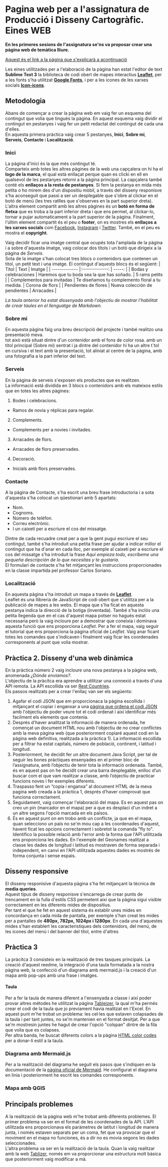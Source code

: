 # Pagina web per a l'assignatura de Producció i Disseny Cartogràfic. Eines WEB
__En les primeres sesions de l'assignatura se'ns va proposar crear una pàgina web de temàtica lliure.__     

[Aquest és el link a la pàgina que s'explicarà a acontinuació](https://marinamartin.github.io/practicanum1/)  

Les eines utilitzades per a l'elaboració de la pàgina han estat l'editor de text __Sublime Text 3__ la biblioteca de codi obert de mapes interactius [__Leaflet__](https://leafletjs.com/), per a les fonts s'ha utilitzat [__Google Fonts__](https://fonts.google.com/), i per a les icones de les xarxes socials [__Icon-icons__](https://icon-icons.com/es/). 

## Metodologia
Abans de començar a crear la pàgina web em vaig fer un esquema del contingut que volia que tingués la pàgina. En aquest esquema vaig dividir el contingut en pestanyes i vaig fer un petit redactat del contingut de cada una d'elles.  
En aquesta primera pràctica vaig crear 5 pestanyes, __Inici__, __Sobre mi__, __Serveis__, __Contacte__ i __Localització__.

### Inici
La pàgina d'inici és la que més contingut té.  
Comparteix amb totes les altres pàgines de la web una capçalera on hi ha el __logo de la marca__, el qual està enllaçat perque quan es clicki en ell en qualsevol de les pestanyes retorni a la pàgina principal. La capçalera també conté els __enllaços a la resta de pestanyes__. Si fem la pestanya en mida més petita o ho mirem des d'un dispositiu mòbil, a través del disseny responisve s'ha aconseguit que passi a ser un desplegable que s'obre al clickar en el botó de menú (les tres ratlles que s'observes en la part superior dreta). L'altra element compartit amb les altres pàgines és un __botó en forma de fletxa__ que es troba a la part inferior dreta i que ens permet, al clickar-lo, tornar a pujar automaticament a la part superior de la pàgina. Finalment, l'últim element compartit és el peu o __footer__, on es mostres els __enllaços a les xarxes socials__ com [Facebook](https://www.facebook.com/), [Instagram](https://www.instagram.com/) i [Twitter](https://twitter.com/). També, en el peu es mostra el __copyright__. 

Vaig decidir ficar una imatge central que ocupés tota l'amplada de la pàgina i a sobre d'aquesta imatge, vaig colocar dos títols i un botó que dirigeix a la pàgina de _Serveis_.  
Sota de la imatge s'han colocat tres blocs o contenidors que contenen un títol, un petit text i una imatge. El contingut d'aquests blocs és el següent:
| Títol                         | Text                                          | Imatge          |
| -------------                 |:-------------:                                | -----:          |
| Bodas y celebraciones       | Haremos que tu boda sea la que has soñado.      | 5 rams petits   |
| Complementos para invitadas | Te diseñamos tu complemento floral a tu medida. |   Corona de flors   |
| Pendientes de flores        | Nueva colección de pendientes                   |   Arracades     |  

_La taula anterior ha estat dissenyada amb l'objectiu de mostrar l'habilitat de crear taules en el llenguatge de Markdown._  

### Sobre mi
En aquesta pàgina faig una breu descripció del projecte i també realitzo una presentació meva.  
tot això està situat dintre d'un contenidor amb el fons de color rosa. amb un títol principal (Sobre mi) sentrat i ja dintre del contenidor hi ha un altre t´tol en cursiva i el text amb la presentació, tot aliniat al centre de la pàgina, amb una fotografia a la part inferior del text. 

### Serveis
En la pàgina de serveis s'exposen els productes que es realitzen.  
La informació está dividida en 3 blocs o contenidors amb els mateixos estils que en totes les altres pàgines:

1. Bodes i celebracions.
+ Ramos de novia y réplicas para regalar.
2. Complements.
+ Complements per a novies i invitades.
3. Arracades de flors.
+ Arracades de flors preservades.
4. Decoració.
+ Inicials amb flors preservades.  


### Contacte  
A la pàgina de Contacte, s'ha escrit una breu frase introductoria i a sota d'aquesta s'ha colocat un qüestionari amb 5 apartats:
+ Nom.
+ Cognoms.
+ Número de teléfon.
+ Correu electrònic.
+ I un caixetí per a escriure el cos del missatge.  

Dintre de cada recuadre creat per a que la gent pugui escriure el seu contingut, també s'ha introduit una petita frase per ajudar a indicar millor el contingut que ha d'anar en cada lloc, per exemple al caixetí per a escriure el cos del missatge s'ha introduit la frase _Aquí empieza todo, escríbeme una pequeña descripción de lo que necesitas y te gustaría_.  
El formulari de contacte s'ha fet mitjançant les instruccions proporcionades en la classe impartida pel professor Carlos Soriano.  


### Localització 
En aquesta pàgina s'ha introduit un mapa a través de [__Leaflet__](https://leafletjs.com/).  
Leaflet és una llibreria de JavaScript de codi obert que s'utilitza per a la publicació de mapes a les webs. 
El mapa que s'ha ficat en aquesta pestanya indica la direcció de la botiga (inventada). També s'ha inclós una petita llegenda que en el cas d'aquest mapa potser no hagués estat necessaria però la vaig incloure per a demostrar que coneixia i dominava aquesta funció que ens proporciona _Leaflet_. 
Per a fer el mapa, vaig seguir el tutorial que ens proporciona la pàgina oficial de _Leaflet_. Vaig anar ficant totes les comandes que s'indicaven i finalment vaig ficar les coordenades corresponents al punt que volia mostrar.  


## Pràctica 2. Disseny d'una web dinàmica
En la pràctica número 2 vaig incloure una nova pestanya a la pàgina web, anomenada _¿Dónde enviamos?_.  
L'objectiu de la pràcitca era aprendre a utilitzar una connexió a través d'una API remota. La API escollida va ser [Rest Countries](https://restcountries.eu/).  
Els passos realitzats per a crear l'enllaç van ser els següents:
1. Agafar el codi JSON que em proporcionaca la pàgina escollida i mitjançant el copiar i enganxar a una [pàgina que ordena el codi JSON](https://codebeautify.org/jsonviewer) amb l'objectiu de poder veure tot el codi ordenat i així identificar més facilment els elements que contenia.  
2. Després d'haver analitzat la informació de manera ordenada, he començat un document HTML nou amb l'objectiu de no crear conflictes amb la meva pàgina web (que posteriorment copiaré aquest codi en la pàgina web definitiva, realitzada a la pràctica 1). La informació escollida per a filtrar ha estat capitals, número de població, continent, i latitud i longitud.
3. Posteriorment, he decidit fer un altre document Java Script, per tal de seguir les bones pràctiques ensenyades en el primer bloc de l’assignatura, amb l’objectiu de tenir tota la informació ordenada. També, és en aquest pas on he decidit crear una barra desplegable, enlloc d’un buscar com el que vam realitzar a classe, amb l’objectiu de practicar funcions noves i fer exemples diferents.
4. Traspasso fent un “copia i enganxa” al document HTML de la meva pagina web creada a la pràctica 1, després d’haver comprovat que funciona correctament.
5. Seguidament, vaig començar l'elaboració del mapa. Es en aquest pas on creo un pin (marcador en el mapa) per a que es desplaci d'un indret a un altre segons l'opció marcada en els països. 
6. És en aquest punt on em trobo amb un conflicte, ja que en el mapa, quan selecciono un país no se'm mou cap a les coordenades d'aquest, havent ficat les opcions correctament i sobretot la comanda "fly to". Identifico la possible relació amb l'error amb la forma que l'API utilitzada ens proporciona les dades. En l'exemple del Geonames realitzat a classe les dades de longitud i latitud es mostraven de forma separada i independent, en canvi en l'API utilitzada aquestes dades es mostrés de forma conjunta i sense espais.  

## Disseny responsive
El disseny responisive d'aquesta pàgina s'ha fet mitjançant la tècnica de __media queries__.  
Aquest tipus de disseny responisve s'encarrega de crear punts de trencament en la fulla d'estils CSS permetent així que la pàgina sigui visible correctament en les diferents mides de dispositius.  
Per tant el que he fet en aquest sistema és establir unes mides en concordança en cada mida de pantalla, per exemple s'han creat les mides per a pantalles de __480px, 782px, 1024px i 1280px__.  En cada una d'aquestes mides s'han establert les caracteristiques dels contenidors, del menú, de les icones del menú i del banner del títol, entre d'altres


## Pràctica 3
La pràcitca 3 consisteix en la realització de tres tasques principals. La creació d'aquest reedme, la integració d'una taula formatada a la nostra pàgina web, la confecció d'un diagrama amb mermaid.js i la creació d'un mapa amb pop-ups amb una frase i imatges.

#### Taula  
Per a fer la taula de manera diferent a l'ensenyada a classe i així poder provar altres métodes he utilitzat la pàgina [Tableizer](https://tableizer.journalistopia.com/tableizer.php), la qual m'ha permés crear el codi de la taula que jo previament havia realitzat en l'Excel. En aquest punt m'he trobat un problema: les cel·les que estaven colapsades de la taula i per tant juntes, no se'm mantenien en el format desitjat. Per a que se'm mostresin juntes he hagut de crear l'opció "colspan" dintre de la fila que volia que es colapses.  
Per altra banda, he buscat diferents colors a la pàgina [HTML color codes](https://htmlcolorcodes.com/es/) per a donar-li estil a la taula.

### Diagrama amb Mermaid.js  
Per a la realització del diagrama he seguit els pasos que s'indiquen en la documentació de la [pàgina oficial de Mermaid](https://mermaid-js.github.io/mermaid/#/). He configurat el diagrama en linia i posteriorment he escrit les comandes corresponents.

### Mapa amb QGIS



## Principals problemes 
A la realització de la pàgina web m'he trobat amb diferents problemes. El primer problema va ser en el format de les coordenades de la API. L'API utilitzada ens proporcionava els paràmetres de latitut i longitud de manera junta, i només estaven separats per un coma, fet que va provocar que el moviment en el mapa no funciones, és a dir no es movia segons les dades seleccionades.  
L'altra problema va ser en la realització de la taula. Quan la vaig realitzar amb la web [Tablizer](https://tableizer.journalistopia.com/tableizer.php), només em va proporcionar una estructura molt bàsica que posteriorment vaig modificar a mà. 
